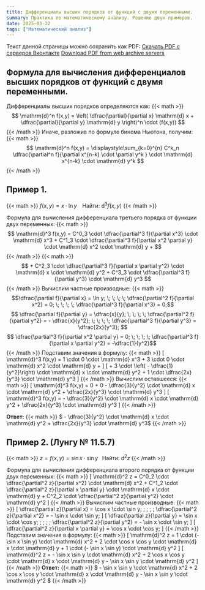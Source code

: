 ```yaml
---
title: Дифференциалы высших порядков от функций с двумя переменными.
summary: Практика по математическому анализу. Решение двух примеров.
date: 2025-03-22
tags: ["Математический анализ"]
---
```

Текст данной страницы можно сохранить как PDF:
[Скачать PDF с серверов Вконтакте](https://vk.com/doc-228086099_685478382)
[Download PDF from web archive servers](https://archive.org/download/20250323_20250323_0600/Higher-order-differentials-from-functions-with-two-variables.pdf)

## Формула для вычисления дифференциалов высших порядков от функций с двумя переменными.
Дифференциалы высших порядков определяются как:
{{< math >}}
$$ \mathrm{d}^n f(x,y) = \left( \dfrac{\partial}{\partial x} \mathrm{d} x + \dfrac{\partial}{\partial y} \mathrm{d} y \right)^n \cdot (f(x,y)) $$
{{< /math >}}
Иначе, разложив по формуле бинома Ньютона, получим:
{{< math >}}
$$ \mathrm{d}^n f(x,y) =  \displaystyle\sum_{k=0}^{n} C^k_n \dfrac{\partial^n f}{\partial x^{n-k} \cdot \partial y^k } \cdot \mathrm{d} x^{n-k} \cdot \mathrm{d} y^k  $$
{{< /math >}}
## Пример 1.
{{< math >}}
$f(x,y) = x \cdot \ln y \; \; \;$ Найти: $\mathrm{d}^3 f(x,y)$
{{< /math >}}

Формула для вычисления дифференциала третьего порядка от функции двух переменных:
{{< math >}}
$$ \mathrm{d}^3 f(x,y) = C^0_3 \cdot \dfrac{\partial^3 f}{\partial x^3} \cdot \mathrm{d} x^3 + C^1_3 \cdot \dfrac{\partial^3 f}{\partial x^2 \partial y} \cdot \mathrm{d} x^2 \cdot \mathrm{d} y + $$
{{< /math >}}
{{< math >}}
$$ + C^2_3 \cdot \dfrac{\partial^3 f}{\partial x \partial y^2} \cdot \mathrm{d} x \cdot \mathrm{d} y^2 + C^3_3 \cdot \dfrac{\partial^3 f}{\partial y^3} \cdot \mathrm{d} y^3  $$
{{< /math >}}
Вычислим частные производные:
{{< math >}}
$$\dfrac{\partial f}{\partial x} = \ln y; \; \; \; \; \dfrac{\partial^2 f}{\partial x^2} = 0; \; \; \; \;  \dfrac{\partial^3 f}{\partial x^3} = 0;$$
$$ \dfrac{\partial f}{\partial y} = \dfrac{x}{y}; \; \; \; \; \dfrac{\partial^2 f}{\partial y^2} = - \dfrac{x}{y^2}; \; \; \; \;  \dfrac{\partial^3 f}{\partial y^3} = \dfrac{2x}{y^3}; $$
$$ \dfrac{\partial^3 f}{\partial x^2 \partial y} = 0; \; \; \; \; \dfrac{\partial^3 f}{\partial x \partial y^2} = -\dfrac{1}{y^2}$$
{{< /math >}}
Подставим значения в формулу:
{{< math >}}
\[ \mathrm{d}^3 f(x,y) = 1 \cdot 0 \cdot \mathrm{d} x^3 + 3 \cdot 0 \cdot \mathrm{d} x^2 \cdot \mathrm{d} y + \]
\[ + 3 \cdot \left( - \dfrac{1}{y^2}\right) \cdot \mathrm{d} x \cdot \mathrm{d} y^2 + 1 \cdot \dfrac{2x}{y^3} \cdot \mathrm{d} y^3 \]
{{< /math >}}
Вычислим оставшееся:
{{< math >}}
\[ \mathrm{d}^3 f(x,y) = 0 + 0 - \dfrac{3}{y^2} \cdot \mathrm{d} x \cdot \mathrm{d} y^2 + \dfrac{2x}{y^3} \cdot \mathrm{d} y^3 \]
\[ \mathrm{d}^3 f(x,y) = - \dfrac{3}{y^2} \cdot \mathrm{d} x \cdot \mathrm{d} y^2 + \dfrac{2x}{y^3} \cdot \mathrm{d} y^3 \]
{{< /math >}}

**Ответ:** {{< math >}} $ - \dfrac{3}{y^2} \cdot \mathrm{d} x \cdot \mathrm{d} y^2 + \dfrac{2x}{y^3} \cdot \mathrm{d} y^3$ {{< /math >}}

## Пример 2. (Лунгу № 11.5.7)
{{< math >}}
$z=f(x,y)= \sin x \cdot \sin y \; \;$ Найти: $\mathrm{d}^2 z$
{{< /math >}}

Формула для вычисления дифференциала второго порядка от функции двух переменных:
{{< math >}}
\[ \mathrm{d}^2 z = C^0_2 \cdot \dfrac{\partial^2 z}{\partial x^2} \cdot \mathrm{d} x^2 + C^1_2 \cdot \dfrac{\partial^2 z}{\partial x \partial y} \cdot \mathrm{d} x \cdot \mathrm{d} y + C^2_2 \cdot \dfrac{\partial^2 z}{\partial y^2} \cdot \mathrm{d} y^2 \]
{{< /math >}}
Вычислим частные производные:
{{< math >}}
\[ \dfrac{\partial z}{\partial x} = \cos x \cdot \sin y; \; \; \; \; \dfrac{\partial^2 z}{\partial x^2} = - \sin x \cdot \sin y; \]
\[ \dfrac{\partial z}{\partial y} = \sin x \cdot \cos y; \; \; \; \; \dfrac{\partial^2 z}{\partial y^2} = - \sin x \cdot \sin y; \]
\[ \dfrac{\partial^2 z}{\partial x \partial y} = \cos x \cdot \cos y; \]
{{< /math >}}
Подставим значения в формулу:
{{< math >}}
\[ \mathrm{d}^2 z = 1 \cdot (- \sin x \sin y) \cdot \mathrm{d} x^2 + 2 \cdot \cos x \cos y \cdot \mathrm{d} x \cdot \mathrm{d} y + 1 \cdot (- \sin x \sin y) \cdot \mathrm{d} y^2 \]
\[ \mathrm{d}^2 z = - \sin x \sin y \cdot \mathrm{d} x^2 + 2 \cos x \cos y \cdot \mathrm{d} x \cdot \mathrm{d} y - \sin x \sin y \cdot \mathrm{d} y^2 \]
{{< /math >}}
**Ответ:** {{< math >}} $ - \sin x \sin y \cdot \mathrm{d} x^2 + 2 \cos x \cos y \cdot \mathrm{d} x \cdot \mathrm{d} y - \sin x \sin y \cdot \mathrm{d} y^2 $ {{< /math >}}